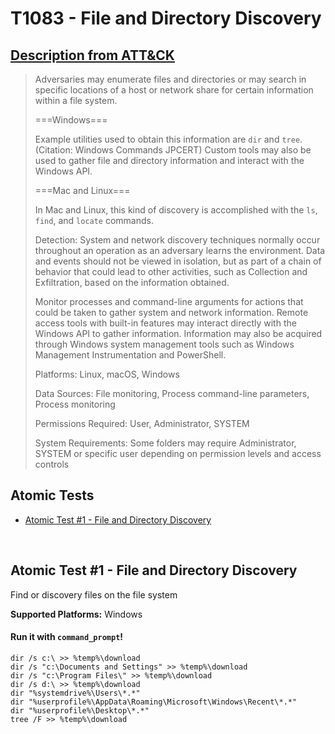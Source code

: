 # T1083 - File and Directory Discovery
## [Description from ATT&CK](https://attack.mitre.org/wiki/Technique/T1083)
<blockquote>Adversaries may enumerate files and directories or may search in specific locations of a host or network share for certain information within a file system. 

===Windows===

Example utilities used to obtain this information are <code>dir</code> and <code>tree</code>. (Citation: Windows Commands JPCERT) Custom tools may also be used to gather file and directory information and interact with the Windows API.

===Mac and Linux===

In Mac and Linux, this kind of discovery is accomplished with the <code>ls</code>, <code>find</code>, and <code>locate</code> commands.

Detection: System and network discovery techniques normally occur throughout an operation as an adversary learns the environment. Data and events should not be viewed in isolation, but as part of a chain of behavior that could lead to other activities, such as Collection and Exfiltration, based on the information obtained.

Monitor processes and command-line arguments for actions that could be taken to gather system and network information. Remote access tools with built-in features may interact directly with the Windows API to gather information. Information may also be acquired through Windows system management tools such as Windows Management Instrumentation and PowerShell.

Platforms: Linux, macOS, Windows

Data Sources: File monitoring, Process command-line parameters, Process monitoring

Permissions Required: User, Administrator, SYSTEM

System Requirements: Some folders may require Administrator, SYSTEM or specific user depending on permission levels and access controls</blockquote>

## Atomic Tests

- [Atomic Test #1 - File and Directory Discovery](#atomic-test-1---file-and-directory-discovery)


<br/>

## Atomic Test #1 - File and Directory Discovery
Find or discovery files on the file system

**Supported Platforms:** Windows


#### Run it with `command_prompt`!
```
dir /s c:\ >> %temp%\download
dir /s "c:\Documents and Settings" >> %temp%\download
dir /s "c:\Program Files\" >> %temp%\download
dir /s d:\ >> %temp%\download
dir "%systemdrive%\Users\*.*"
dir "%userprofile%\AppData\Roaming\Microsoft\Windows\Recent\*.*"
dir "%userprofile%\Desktop\*.*"
tree /F >> %temp%\download
```
<br/>
